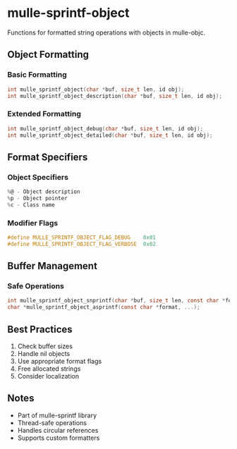 # mulle-sprintf-object

Functions for formatted string operations with objects in mulle-objc.

## Object Formatting

### Basic Formatting
```c
int mulle_sprintf_object(char *buf, size_t len, id obj);
int mulle_sprintf_object_description(char *buf, size_t len, id obj);
```

### Extended Formatting
```c
int mulle_sprintf_object_debug(char *buf, size_t len, id obj);
int mulle_sprintf_object_detailed(char *buf, size_t len, id obj);
```

## Format Specifiers

### Object Specifiers
```c
%@ - Object description
%p - Object pointer
%c - Class name
```

### Modifier Flags
```c
#define MULLE_SPRINTF_OBJECT_FLAG_DEBUG    0x01
#define MULLE_SPRINTF_OBJECT_FLAG_VERBOSE  0x02
```

## Buffer Management

### Safe Operations
```c
int mulle_sprintf_object_snprintf(char *buf, size_t len, const char *format, ...);
char *mulle_sprintf_object_asprintf(const char *format, ...);
```

## Best Practices

1. Check buffer sizes
2. Handle nil objects
3. Use appropriate format flags
4. Free allocated strings
5. Consider localization

## Notes

- Part of mulle-sprintf library
- Thread-safe operations
- Handles circular references
- Supports custom formatters
